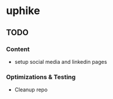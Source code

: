 # uphike

## TODO

### Content
* setup social media and linkedin pages

### Optimizations & Testing
* Cleanup repo
